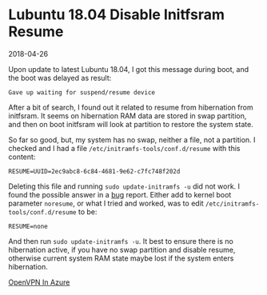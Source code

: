 # Lubuntu 18.04 Disable Initfsram Resume

2018-04-26

Upon update to latest Lubuntu 18.04, I got this message during boot, and the boot was delayed as result:

```
Gave up waiting for suspend/resume device
```

After a bit of search, I found out it related to resume from hibernation from initfsram. It seems on hibernation RAM data are stored in swap partition, and then on boot initfsram will look at partition to restore the system state.

So far so good, but, my system has no swap, neither a file, not a partition. I checked and I had a file `/etc/initramfs-tools/conf.d/resume` with this content:

```
RESUME=UUID=2ec9abc8-6c84-4681-9e62-c7fc748f202d
```

Deleting this file and running `sudo update-initramfs -u` did not work. I found the possible answer in a [bug](http://linux.debian.kernel.narkive.com/LUCVVdER/bug-860543-initramfs-tools-boot-delayed-by-30sec-waiting-for-suspend-resume-device) report. Either add to kernel boot parameter `noresume`, or what I tried and worked, was to edit `/etc/initramfs-tools/conf.d/resume` to be:

```
RESUME=none
```

And then run `sudo update-initramfs -u`. It best to ensure there is no hibernation active, if you have no swap partition and disable resume, otherwise current system RAM state maybe lost if the system enters hibernation.


<ins class='nfooter'><a rel='next' id='fnext' href='#blog/2018/2018-04-25-OpenVPN-In-Azure.md'>OpenVPN In Azure</a></ins>
